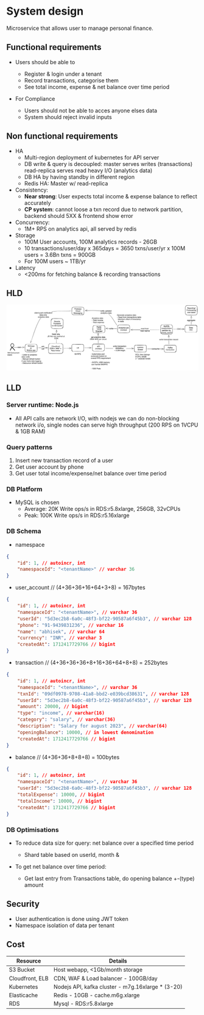 # System design

Microservice that allows user to manage personal finance.

## Functional requirements

-   Users should be able to

    -   Register & login under a tenant
    -   Record transactions, categorise them
    -   See total income, expense & net balance over time period

-   For Compliance

    -   Users should not be able to acces anyone elses data
    -   System should reject invalid inputs

## Non functional requirements

-   HA
    -   Multi-region deployment of kubernetes for API server
    -   DB write & query is decoupled: master serves writes (transactions) read-replica serves read heavy I/O (analytics data)
    -   DB HA by having standby in different region
    -   Redis HA: Master w/ read-replica
-   Consistency:
    -   **Near strong**: User expects total income & expense balance to reflect accurately
    -   **CP system**: cannot loose a txn record due to network partition, backend should 5XX & frontend show error
-   Concurrency:
    -   1M+ RPS on analytics api, all served by redis
-   Storage
    -   100M User accounts, 100M analytics records - 26GB
    -   10 transactions/user/day x 365days = 3650 txns/user/yr x 100M users = 3.6Bn txns = 900GB
    -   For 100M users ~ 1TB/yr
-   Latency
    -   <200ms for fetching balance & recording transactions

## HLD

![high level design](hld.png 'High level deisng')

## LLD

### Server runtime: Node.js

-   All API calls are network I/O, with nodejs we can do non-blocking network i/o, single nodes can serve high throughput (200 RPS on 1VCPU & 1GB RAM)

### Query patterns

1. Insert new transaction record of a user
2. Get user account by phone
3. Get user total income/expense/net balance over time period

### DB Platform

-   MySQL is chosen
    -   Average: 20K Write ops/s in RDS:r5.8xlarge, 256GB, 32vCPUs
    -   Peak: 100K Write ops/s in RDS:r5.16xlarge

### DB Schema

-   namespace

```json // (4+36) = 40bytes
{
	"id": 1, // autoincr, int
	"namespaceId": "<tenantName>" // varchar 36
}
```

-   user_account // (4+36+36+16+64+3+8) = 167bytes

```json
{
	"id": 1, // autoincr, int
	"namespaceId": "<tenantName>", // varchar 36
	"userId": "5d3ec2b8-6a0c-48f3-bf22-90587a6f45b3", // varchar 128
	"phone": "91-9439831236", // varchar 16
	"name": "abhisek", // varchar 64
	"currency": "INR", // varchar 3
	"createdAt": 1712417729766 // bigint
}
```

-   transaction // (4+36+36+36+8+16+36+64+8+8) = 252bytes

```json
{
	"id": 1, // autoincr, int
	"namespaceId": "<tenantName>", // varchar 36
	"txnId": "09df0978-9708-41a8-bbd2-e039bcd38631", // varchar 128
	"userId": "5d3ec2b8-6a0c-48f3-bf22-90587a6f45b3", // varchar 128
	"amount": 20000, // bigint
	"type": "income", // varchar(16)
	"category": "salary", // varchar(36)
	"description": "Salary for august 2023", // varchar(64)
	"openingBalance": 10000, // in lowest denomination
	"createdAt": 1712417729766 // bigint
}
```

-   balance // (4+36+36+8+8+8) = 100bytes

```json
{
	"id": 1, // autoincr, int
	"namespaceId": "<tenantName>", // varchar 36
	"userId": "5d3ec2b8-6a0c-48f3-bf22-90587a6f45b3", // varchar 128
	"totalExpense": 10000, // bigint
	"totalIncome": 10000, // bigint
	"createdAt": 1712417729766 // bigint
}
```

### DB Optimisations

-   To reduce data size for query: net balance over a specified time period

    -   Shard table based on userId, month &

-   To get net balance over time period:

    -   Get last entry from Transactions table, do opening balance +-(type) amount

## Security

-   User authentication is done using JWT token
-   Namespace isolation of data per tenant

## Cost

| Resource        | Details                                            |
| --------------- | -------------------------------------------------- |
| S3 Bucket       | Host webapp, <1Gb/month storage                    |
| Cloudfront, ELB | CDN, WAF & Load balancer - 100GB/day               |
| Kubernetes      | Nodejs API, kafka cluster - m7g.16xlarge \* (3-20) |
| Elasticache     | Redis - 10GB - cache.m6g.xlarge                    |
| RDS             | Mysql - RDS:r5.8xlarge                             |
